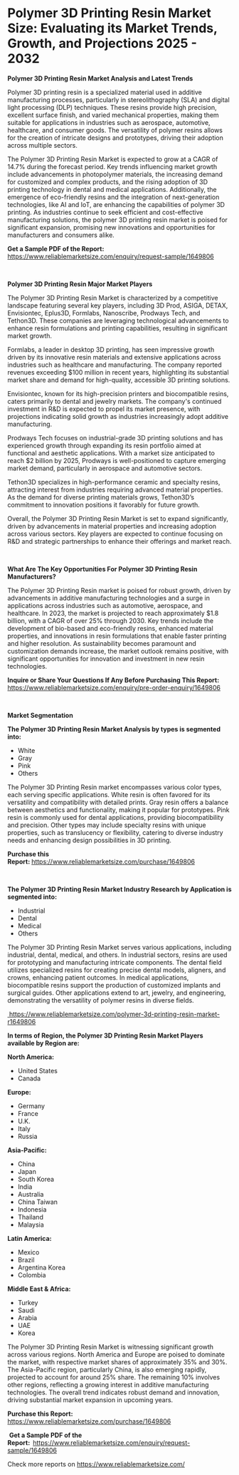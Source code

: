 <p><h1>Polymer 3D Printing Resin Market Size: Evaluating its Market Trends, Growth, and Projections 2025 - 2032</h1></p><p><strong>Polymer 3D Printing Resin Market Analysis and Latest Trends</strong></p>
<p><p>Polymer 3D printing resin is a specialized material used in additive manufacturing processes, particularly in stereolithography (SLA) and digital light processing (DLP) techniques. These resins provide high precision, excellent surface finish, and varied mechanical properties, making them suitable for applications in industries such as aerospace, automotive, healthcare, and consumer goods. The versatility of polymer resins allows for the creation of intricate designs and prototypes, driving their adoption across multiple sectors.</p><p>The Polymer 3D Printing Resin Market is expected to grow at a CAGR of 14.7% during the forecast period. Key trends influencing market growth include advancements in photopolymer materials, the increasing demand for customized and complex products, and the rising adoption of 3D printing technology in dental and medical applications. Additionally, the emergence of eco-friendly resins and the integration of next-generation technologies, like AI and IoT, are enhancing the capabilities of polymer 3D printing. As industries continue to seek efficient and cost-effective manufacturing solutions, the polymer 3D printing resin market is poised for significant expansion, promising new innovations and opportunities for manufacturers and consumers alike.</p></p>
<p><strong>Get a Sample PDF of the Report:&nbsp;</strong> <a href="https://www.reliablemarketsize.com/enquiry/request-sample/1649806?utm_campaign=3199&utm_medium=2&utm_source=Github&utm_content=ia&utm_term=26032025&utm_id=polymer-3d-printing-resin">https://www.reliablemarketsize.com/enquiry/request-sample/1649806</a></p>
<p>&nbsp;</p>
<p><strong>Polymer 3D Printing Resin Major Market Players</strong></p>
<p><p>The Polymer 3D Printing Resin Market is characterized by a competitive landscape featuring several key players, including 3D Prod, ASIGA, DETAX, Envisiontec, Eplus3D, Formlabs, Nanoscribe, Prodways Tech, and Tethon3D. These companies are leveraging technological advancements to enhance resin formulations and printing capabilities, resulting in significant market growth.</p><p>Formlabs, a leader in desktop 3D printing, has seen impressive growth driven by its innovative resin materials and extensive applications across industries such as healthcare and manufacturing. The company reported revenues exceeding $100 million in recent years, highlighting its substantial market share and demand for high-quality, accessible 3D printing solutions. </p><p>Envisiontec, known for its high-precision printers and biocompatible resins, caters primarily to dental and jewelry markets. The company's continued investment in R&D is expected to propel its market presence, with projections indicating solid growth as industries increasingly adopt additive manufacturing.</p><p>Prodways Tech focuses on industrial-grade 3D printing solutions and has experienced growth through expanding its resin portfolio aimed at functional and aesthetic applications. With a market size anticipated to reach $2 billion by 2025, Prodways is well-positioned to capture emerging market demand, particularly in aerospace and automotive sectors.</p><p>Tethon3D specializes in high-performance ceramic and specialty resins, attracting interest from industries requiring advanced material properties. As the demand for diverse printing materials grows, Tethon3D’s commitment to innovation positions it favorably for future growth.</p><p>Overall, the Polymer 3D Printing Resin Market is set to expand significantly, driven by advancements in material properties and increasing adoption across various sectors. Key players are expected to continue focusing on R&D and strategic partnerships to enhance their offerings and market reach.</p></p>
<p>&nbsp;</p>
<p><strong>What Are The Key Opportunities For Polymer 3D Printing Resin Manufacturers?</strong></p>
<p><p>The Polymer 3D Printing Resin market is poised for robust growth, driven by advancements in additive manufacturing technologies and a surge in applications across industries such as automotive, aerospace, and healthcare. In 2023, the market is projected to reach approximately $1.8 billion, with a CAGR of over 25% through 2030. Key trends include the development of bio-based and eco-friendly resins, enhanced material properties, and innovations in resin formulations that enable faster printing and higher resolution. As sustainability becomes paramount and customization demands increase, the market outlook remains positive, with significant opportunities for innovation and investment in new resin technologies.</p></p>
<p><strong>Inquire or Share Your Questions If Any Before Purchasing This Report:</strong> <a href="https://www.reliablemarketsize.com/enquiry/pre-order-enquiry/1649806?utm_campaign=3199&utm_medium=2&utm_source=Github&utm_content=ia&utm_term=26032025&utm_id=polymer-3d-printing-resin">https://www.reliablemarketsize.com/enquiry/pre-order-enquiry/1649806</a></p>
<p>&nbsp;</p>
<p><strong>Market Segmentation</strong></p>
<p><strong>The Polymer 3D Printing Resin Market Analysis by types is segmented into:</strong></p>
<p><ul><li>White</li><li>Gray</li><li>Pink</li><li>Others</li></ul></p>
<p><p>The Polymer 3D Printing Resin market encompasses various color types, each serving specific applications. White resin is often favored for its versatility and compatibility with detailed prints. Gray resin offers a balance between aesthetics and functionality, making it popular for prototypes. Pink resin is commonly used for dental applications, providing biocompatibility and precision. Other types may include specialty resins with unique properties, such as translucency or flexibility, catering to diverse industry needs and enhancing design possibilities in 3D printing.</p></p>
<p><strong>Purchase this Report:&nbsp;</strong><a href="https://www.reliablemarketsize.com/purchase/1649806?utm_campaign=3199&utm_medium=2&utm_source=Github&utm_content=ia&utm_term=26032025&utm_id=polymer-3d-printing-resin">https://www.reliablemarketsize.com/purchase/1649806</a></p>
<p>&nbsp;</p>
<p><strong>The Polymer 3D Printing Resin Market Industry Research by Application is segmented into:</strong></p>
<p><ul><li>Industrial</li><li>Dental</li><li>Medical</li><li>Others</li></ul></p>
<p><p>The Polymer 3D Printing Resin Market serves various applications, including industrial, dental, medical, and others. In industrial sectors, resins are used for prototyping and manufacturing intricate components. The dental field utilizes specialized resins for creating precise dental models, aligners, and crowns, enhancing patient outcomes. In medical applications, biocompatible resins support the production of customized implants and surgical guides. Other applications extend to art, jewelry, and engineering, demonstrating the versatility of polymer resins in diverse fields.</p></p>
<p><a href="https://www.reliablemarketsize.com/polymer-3d-printing-resin-market-r1649806?utm_campaign=3199&utm_medium=2&utm_source=Github&utm_content=ia&utm_term=26032025&utm_id=polymer-3d-printing-resin">&nbsp;https://www.reliablemarketsize.com/polymer-3d-printing-resin-market-r1649806</a></p>
<p><strong>In terms of Region, the Polymer 3D Printing Resin Market Players available by Region are:</strong></p>
<p>
    <p> <strong> North America: </strong>
        <ul>
            <li>United States</li>
            <li>Canada</li>
        </ul>
        </p> 
    <p> <strong> Europe: </strong>
        <ul>
            <li>Germany</li>
            <li>France</li>
            <li>U.K.</li>
            <li>Italy</li>
            <li>Russia</li>
        </ul>
        </p> 
    <p> <strong> Asia-Pacific: </strong>
        <ul>
            <li>China</li>
            <li>Japan</li>
            <li>South Korea</li>
            <li>India</li>
            <li>Australia</li>
            <li>China Taiwan</li>
            <li>Indonesia</li>
            <li>Thailand</li>
            <li>Malaysia</li>
        </ul>
        </p> 
    <p> <strong> Latin America: </strong>
        <ul>
            <li>Mexico</li>
            <li>Brazil</li>
            <li>Argentina Korea</li>
            <li>Colombia</li>
        </ul>
        </p> 
    <p> <strong> Middle East & Africa: </strong>
        <ul>
            <li>Turkey</li>
            <li>Saudi</li>
            <li>Arabia</li>
            <li>UAE</li>
            <li>Korea</li>
        </ul>
    </p>
    </p>
<p><p>The Polymer 3D Printing Resin Market is witnessing significant growth across various regions. North America and Europe are poised to dominate the market, with respective market shares of approximately 35% and 30%. The Asia-Pacific region, particularly China, is also emerging rapidly, projected to account for around 25% share. The remaining 10% involves other regions, reflecting a growing interest in additive manufacturing technologies. The overall trend indicates robust demand and innovation, driving substantial market expansion in upcoming years.</p></p>
<p><strong>Purchase this Report: </strong><a href="https://www.reliablemarketsize.com/purchase/1649806?utm_campaign=3199&utm_medium=2&utm_source=Github&utm_content=ia&utm_term=26032025&utm_id=polymer-3d-printing-resin">https://www.reliablemarketsize.com/purchase/1649806</a></p>
<p>&nbsp;<strong>Get a Sample PDF of the Report:&nbsp;&nbsp;</strong><a href="https://www.reliablemarketsize.com/enquiry/request-sample/1649806?utm_campaign=3199&utm_medium=2&utm_source=Github&utm_content=ia&utm_term=26032025&utm_id=polymer-3d-printing-resin">https://www.reliablemarketsize.com/enquiry/request-sample/1649806</a></p>
<p><strong></strong></p>
<p>Check more reports on <a href="https://www.reliablemarketsize.com/?utm_campaign=3199&utm_medium=2&utm_source=Github&utm_content=ia&utm_term=26032025&utm_id=polymer-3d-printing-resin">https://www.reliablemarketsize.com/</a></p>